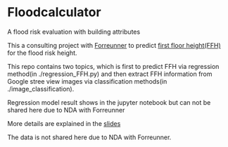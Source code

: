 # Floodcalculator

A flood risk evaluation with building attributes

This a consulting project with [Forreunner](https://www.withforerunner.com/) to predict [first floor height(FFH)](https://www.fema.gov/media-library-data/20130726-1537-20490-8154/fema499_1_4.pdf)  for the flood risk height. 

This repo contains two topics, which is first to predict FFH via regression method(in ./regression_FFH.py) and then extract FFH information from Google stree view images via classification methods(in ./image_classification). 

Regression model result shows in the jupyter notebook but can not be shared here due to NDA with Forreunner

More details are explained in the [slides](https://docs.google.com/presentation/d/1sNwcPHI9Puw8WYK9wWDfNOixRx7JQtxzC4gQh5Uu3qY/edit#slide=id.p)

The data is not shared here due to NDA with Forreunner.

